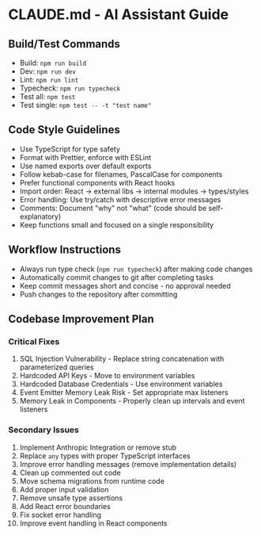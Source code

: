 # CLAUDE.md - AI Assistant Guide

## Build/Test Commands
- Build: `npm run build`
- Dev: `npm run dev`
- Lint: `npm run lint`
- Typecheck: `npm run typecheck`
- Test all: `npm test`
- Test single: `npm test -- -t "test name"`

## Code Style Guidelines
- Use TypeScript for type safety
- Format with Prettier, enforce with ESLint
- Use named exports over default exports
- Follow kebab-case for filenames, PascalCase for components
- Prefer functional components with React hooks
- Import order: React → external libs → internal modules → types/styles
- Error handling: Use try/catch with descriptive error messages
- Comments: Document "why" not "what" (code should be self-explanatory)
- Keep functions small and focused on a single responsibility

## Workflow Instructions
- Always run type check (`npm run typecheck`) after making code changes
- Automatically commit changes to git after completing tasks
- Keep commit messages short and concise - no approval needed
- Push changes to the repository after committing

## Codebase Improvement Plan

### Critical Fixes
1. SQL Injection Vulnerability - Replace string concatenation with parameterized queries
2. Hardcoded API Keys - Move to environment variables
3. Hardcoded Database Credentials - Use environment variables
4. Event Emitter Memory Leak Risk - Set appropriate max listeners
5. Memory Leak in Components - Properly clean up intervals and event listeners

### Secondary Issues
1. Implement Anthropic Integration or remove stub
2. Replace `any` types with proper TypeScript interfaces
3. Improve error handling messages (remove implementation details)
4. Clean up commented out code
5. Move schema migrations from runtime code
6. Add proper input validation
7. Remove unsafe type assertions
8. Add React error boundaries
9. Fix socket error handling
10. Improve event handling in React components
